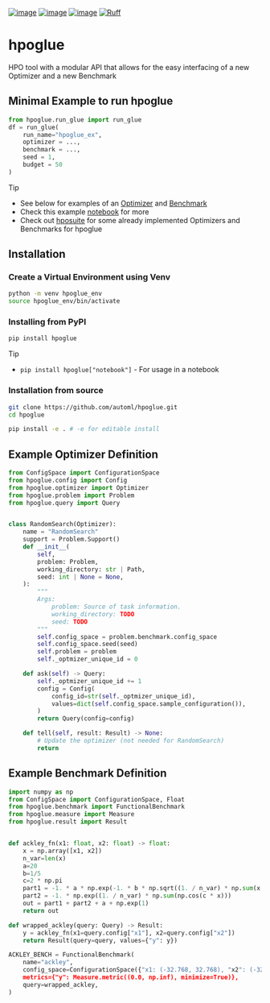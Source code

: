 [![image](https://img.shields.io/pypi/v/hpoglue.svg)](https://pypi.python.org/pypi/hpoglue)
[![image](https://img.shields.io/pypi/l/hpoglue.svg)](https://pypi.python.org/pypi/hpoglue)
[![image](https://img.shields.io/pypi/pyversions/hpoglue.svg)](https://pypi.python.org/pypi/hpoglue)
[![Ruff](https://img.shields.io/endpoint?url=https://raw.githubusercontent.com/astral-sh/ruff/main/assets/badge/v2.json)](https://github.com/astral-sh/ruff)

# hpoglue
HPO tool with a modular API that allows for the easy interfacing of a new Optimizer and a new Benchmark

## Minimal Example to run hpoglue

```python
from hpoglue.run_glue import run_glue
df = run_glue(
    run_name="hpoglue_ex",
    optimizer = ...,
    benchmark = ...,
    seed = 1,
    budget = 50
)
```

> [!TIP]
> * See below for examples of an [Optimizer](#example-optimizer-definition) and [Benchmark](#example-benchmark-definition)
> * Check this example [notebook](examples/glue_demo.ipynb) for more
> * Check out [hposuite](https://github.com/automl/hposuite) for some already implemented Optimizers and Benchmarks for hpoglue

## Installation

### Create a Virtual Environment using Venv
```bash
python -m venv hpoglue_env
source hpoglue_env/bin/activate
```
### Installing from PyPI

```bash
pip install hpoglue
```

> [!TIP]
> * `pip install hpoglue["notebook"]` - For usage in a notebook

### Installation from source

```bash
git clone https://github.com/automl/hpoglue.git
cd hpoglue

pip install -e . # -e for editable install
```


## Example Optimizer Definition

```python
from ConfigSpace import ConfigurationSpace
from hpoglue.config import Config
from hpoglue.optimizer import Optimizer
from hpoglue.problem import Problem
from hpoglue.query import Query


class RandomSearch(Optimizer):
    name = "RandomSearch"
    support = Problem.Support()
    def __init__(
        self,
        problem: Problem,
        working_directory: str | Path,
        seed: int | None = None,
    ):
        """
        Args:
            problem: Source of task information.
            working_directory: TODO
            seed: TODO
        """
        self.config_space = problem.benchmark.config_space
        self.config_space.seed(seed)
        self.problem = problem
        self._optmizer_unique_id = 0

    def ask(self) -> Query:
        self._optmizer_unique_id += 1
        config = Config(
            config_id=str(self._optmizer_unique_id),
            values=dict(self.config_space.sample_configuration()),
        )
        return Query(config=config)

    def tell(self, result: Result) -> None:
        # Update the optimizer (not needed for RandomSearch)
        return
```

## Example Benchmark Definition

```python
import numpy as np
from ConfigSpace import ConfigurationSpace, Float
from hpoglue.benchmark import FunctionalBenchmark
from hpoglue.measure import Measure
from hpoglue.result import Result


def ackley_fn(x1: float, x2: float) -> float:
    x = np.array([x1, x2])
    n_var=len(x)
    a=20
    b=1/5
    c=2 * np.pi
    part1 = -1. * a * np.exp(-1. * b * np.sqrt((1. / n_var) * np.sum(x * x)))
    part2 = -1. * np.exp((1. / n_var) * np.sum(np.cos(c * x)))
    out = part1 + part2 + a + np.exp(1)
    return out

def wrapped_ackley(query: Query) -> Result:
    y = ackley_fn(x1=query.config["x1"], x2=query.config["x2"])
    return Result(query=query, values={"y": y})

ACKLEY_BENCH = FunctionalBenchmark(
    name="ackley",
    config_space=ConfigurationSpace({"x1: (-32.768, 32.768), "x2": (-32.768, 32.768)}),
    metrics={"y": Measure.metric((0.0, np.inf), minimize=True)},
    query=wrapped_ackley,
)
```

